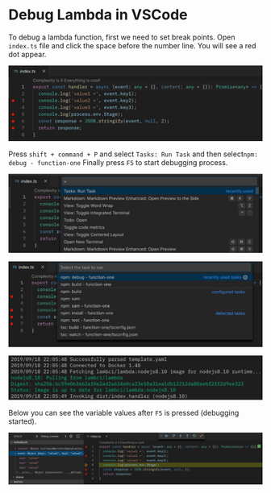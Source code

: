 # Debug Lambda in VSCode

To debug a lambda function, first we need to set break points. Open `index.ts` file and click the space before the number line. You will see a red dot appear.

![](../../.gitbook/assets/vscode-debug1001.png)



Press `shift + command + P` and select `Tasks: Run Task` and then select`npm: debug - function-one` Finally press `F5`  to start debugging process.

![](../../.gitbook/assets/vscode1003.png)

![](../../.gitbook/assets/vscode-debug1002.png)

![](../../.gitbook/assets/vscode-debug1003.png)

Below you can see the variable values after `F5` is pressed \(debugging started\).

![](../../.gitbook/assets/vscode-debug1004.png)

